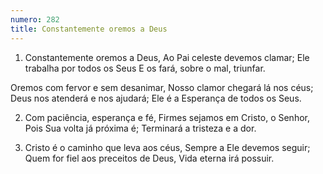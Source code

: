 ```yaml
---
numero: 282
title: Constantemente oremos a Deus
---
```

1. Constantemente oremos a Deus,
Ao Pai celeste devemos clamar;
Ele trabalha por todos os Seus
E os fará, sobre o mal, triunfar.

Oremos com fervor e sem desanimar,
Nosso clamor chegará lá nos céus;
Deus nos atenderá e nos ajudará;
Ele é a Esperança de todos os Seus.

2. Com paciência, esperança e fé,
Firmes sejamos em Cristo, o Senhor,
Pois Sua volta já próxima é;
Terminará a tristeza e a dor.

3. Cristo é o caminho que leva aos céus,
Sempre a Ele devemos seguir;
Quem for fiel aos preceitos de Deus,
Vida eterna irá possuir.
